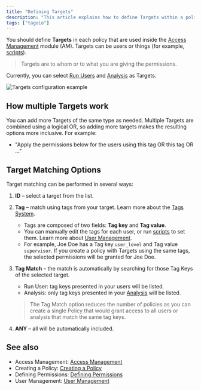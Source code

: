 ```yaml
---
title: "Defining Targets"
description: "This article explains how to define Targets within a policy in the Access Management (AM) module, what kinds of Targets are available, and how multiple Targets are evaluated when granting permissions."
tags: ["tagoio"]
---
```

You should define **Targets** in each policy that are used inside the [Access Management](../security/access-management) module (AM). Targets can be users or things (for example, [scripts](../analysis/analysis-overview)).

> Targets are to whom or to what you are giving the permissions.

Currently, you can select [Run Users](../services/end-users-service) and [Analysis](../analysis/analysis-overview) as Targets.

![Targets configuration example](/docs_imagem/tagoio/defining-targets-2.png)

## How multiple Targets work
You can add more Targets of the same type as needed. Multiple Targets are combined using a logical OR, so adding more targets makes the resulting options more inclusive. For example:
- "Apply the permissions below for the users using this tag OR this tag OR ..."

## Target Matching Options

Target matching can be performed in several ways:

1. **ID** – select a target from the list.

2. **Tag** – match using tags from your target. Learn more about the [Tags System](https://help.tago.io/portal/en/kb/articles/tags).

   - Tags are composed of two fields: **Tag key** and **Tag value**.
   - You can manually edit the tags for each user, or run [scripts](../analysis/analysis-overview) to set them. Learn more about [User Management](/account/user-management).
   - For example, Joe Doe has a Tag key `user_level` and Tag value `supervisor`. If you create a policy with Targets using the same tags, the selected permissions will be granted for Joe Doe.

3. **Tag Match** – the match is automatically by searching for those Tag Keys of the selected target.
   - Run User: tag keys presented in your users will be listed.
   - Analysis: only tag keys presented in your [Analysis](/analysis/analysis-overview) will be listed.

   > The Tag Match option reduces the number of policies as you can create a single Policy that would grant access to all users or analysis that match the same tag keys.

4. **ANY** – all will be automatically included.

## See also
- Access Management: [Access Management](../security/access-management)
- Creating a Policy: [Creating a Policy](../security/access-management#creating-policies)
- Defining Permissions: [Defining Permissions](../security/defining-permissions)
- User Management: [User Management](../account/user-management)